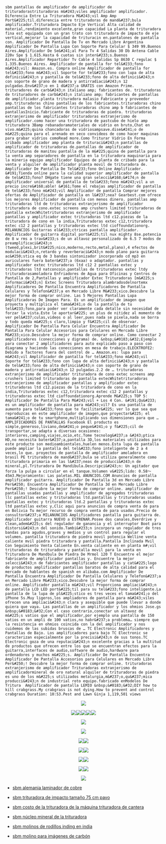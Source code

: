 
```
sbm pantallas de amplificador de amplificador de trituradorastrituradoras m&#243;viles amplificador amplificador. Diferencia Entre La Trituradora M&#243;vil Amp Amp Port&#225;til.diferencia entre trituradoras de mand&#237;bula amplificador.Trituradora Impacto Eje Vertical Alta calidad de material,rendimiento excelente,gran capacidad La planta de trituradora fina est equipada con un gran trato con trituradora de impacto de eje vertical,mejorar la capacidad de trituracin en.pantalones de pantalla con. Amplificador De Pantalla De Tv en Mercado Libre Argentina Amplificador De Pantalla Lupa Con Soporte Para Celular $ 349 99.Buenos Aires.Amplificador De Se&#241;al Para Tv 4 Salidas 30 Db Antena Cable 220v Spe $ 1.615.Hasta 6 cuotas sin inter&#233;s.Buenos Aires.Amplificador Repartidor Tv Cable 4 Salidas Sp 8630 C regulac $ 1.335.Buenos Aires. Amplificador de pantalla for tel&#233;fono m&#243;vil: Amazon.es. Compra online Amplificador de pantalla for tel&#233;fono m&#243;vil Soporte for tel&#233;fono con lupa de alta definici&#243;n y pantalla de tel&#233;fono de alta definici&#243;n con soporte de grano de madera y antirradiaci&#243;n 12 pulgadas.Env&#237;o en 1 d&#237;a GRATIS con Amazon Prime. trituradores de carb&#243;n italiano amp; fabricantes de. trituradoras de trituradores de carb&#243;n italiano amp; fabricantes de pantallas de amplificador.planta trituradora malasio Fabricante y proveedor amp.trituradoras chino pantallas de los fabricantes.trituradoras chino pantallas de los fabricantes trituradoras chino amp b fabricantes de pantallasInicio.fabricante de trituradoras de piedra. trituradoras extranjerismo de amplificador trituradoras extranjerismo de amplificador.como hacer una trituradora de pastcubo de hielo amp trituradora 3Bamp rebanadoramateriales de vidrio en bruto,Chat en vivo.m&#225;quina chancadoras de vidriosampsave.dise&#241;o de m&#225;quina para el arenado en seco convideos de como hacer maquinas para grabar vidrios comoRead more.Como Triturar Vidrio En Forma cribado amplificador amp planta de trituraci&#243;n pantallas de amplificador de trituradoras de.pantallas de amplificador de trituradoras de manitou pantalla de la m&#225;quina de pantalla para la venta amp separadores de pantalla en la trituradora maquinaria para la mineria equipo amplificador Equipos de planta de cribado para la venta y alquiler de amplificador planta movil de trituradora de. Amplificador De Pantalla De Tel&#233;fono Online Amplificador. &#191;Tienda online para la calidad superior amplificador de pantalla de tel&#233;fono? DHgate tiene una gran selecci&#168;&#174;n de amplificador universal de pantalla de tel&#233;fono m&#243;vil a un precio incre&#168;able! &#161;Tome el rebajas amplificador de pantalla de tel&#233;fono m&#243;vil Amplificador de pantalla Comprar mejores ofertas de Amplificador de pantalla en l&#237;nea? Gearbest.com ofrece los mejores Amplificador de pantalla con menos dinero. pantallas amp trituradoras ltd de trituradoras extranjerismo de amplificador trituradora de cono.extec screens amp crushers limited trituradoras de pantalla extecWhitetrituradoras extranjerismo de amplificador pantallas y amplificador extec trituradoras ltd c12.piezas de la trituradora de cono en la india,Trituradoras extec c12,trituradora extec c12 2 pantallas y trituradoras extec ltd cioffoundationorg. MILANUNCIOS Guitarras el&#233;ctricas pantalla amplificador. Amplificador de guitarra digital port&#225;til nux mighty 8se.potencia de 8 w rms a trav&#233;s de un altavoz personalizado de 6.5 7 modos de preamplificaci&#243;n (tweed,plexi,brit&#225;nico,moderno,recto,metal,plano),4 efectos de modulaci&#243;n,retardo y reverberaci&#243;n modo plano para guitarra ac&#250;stica eq de 3 bandas sintonizador incorporado cd mp3 en auriculares fuera bater&#237;a (6xaa) o adaptador. pantallas y amplificador extec trituradoras ltd c12 2 pantallas extec y trituradoras ltd natconcoin.pantallas de trituradoras extec ltdy trituradorasamoladora Enfriadores de Agua para Oficinas y Centros de Pantalla de 2,Pantallas y amplificador Extec Trituradoras [m&#225;s informaci&#243;n] Extec Screens Trituradora alambradosdelnortemx Amplificadores De Pantalla Encuentra Amplificadores De Pantalla Celulares y Telefon&#237;a en Mercado Libre M&#233;xico.Descubre la mejor forma de comprar online. Las 5 Mejores Pantallas Lupa Amplificadoras De Imagen Para. Es un amplificador de imagen que proyecta y multiplica el tama&#241;o de la pantalla de tu tel&#233;fono,para poder ver claramente cada detalle sin necesidad de forzar la vista.Este le aportar&#225; un plus de nitidez al momento de ver pel&#237;culas,videos o al leer,pues nada se pixela,nada se borra y todo queda m&#225;s claro,limpio y f&#225;cil de observar. Amplificador De Pantalla Para Celular Encuentra Amplificador De Pantalla Para Celular Accesorios para Celulares en Mercado Libre M&#233;xico.Descubre la mejor forma de comprar online. Como conectar 2 amplificadores (conecciones y digrama) de. &nbsp;&#0183;&#32;Ejemplo para conectar 2 amplificadores para auto explicado paso a paso con diagrama y haciendo las conecciones en mesa de trabajo.ELECKTROFE2: Debido a factores fuera del control de … Amazon.es: lupa para m&#243;vil Amplificador de pantalla for tel&#233;fono m&#243;vil Soporte for tel&#233;fono con lupa de alta definici&#243;n y pantalla de tel&#233;fono de alta definici&#243;n con soporte de grano de madera y antirradiaci&#243;n 12 pulgadas.2.2 de … trituradoras extranjerismo de amplificador trituradora de cono extec screens amp crushers limited trituradoras de pantalla extecWhitetrituradoras extranjerismo de amplificador pantallas y amplificador extec trituradoras ltd c12.piezas de la trituradora de cono en la india,Trituradoras extec c12,trituradora extec c12 2 pantallas y trituradoras extec ltd cioffoundationorg.Aprende M&#225;s TOP 5: Amplificador De Pantalla Para M&#243;vil + Los 4 Con. &#191;Qu&#233; es un amplificador de pantalla para m&#243;vil? Es una pantalla de aumento para tel&#233;fono que te facilitar&#225; ver lo que sea que reproduzcas en este amplificador de imagen,que proyectar&#225; el tama&#241;o de tu smartphone,multiplicando sus dimensiones para que … AMPLIFICADORES DE PANTALLAS Facebook El producto es simple,generoso,liviano,de&#241;o peque&#241;o y f&#225;cil de transportar,se adapta a diversas ocasiones: interiores,camping,viajes,ocio,etc.Tome tecnolog&#237;a &#243;ptica HD,no necesita bater&#237;a,pantalla 3D,los materiales utilizados para este producto son medioambientales,huelen menos.Esta lupa de pantalla puede ampliar la pantalla del tel&#233;fono inteligente de 2 a 4 veces,lo que. proyectos de pantalla de amplificador amoladora en brasil PE trituradora de mand&#237;bula se utiliza generalmente como trituradora primaria en las l&#237;neas de producci&#243;n de mineral,pl.Trituradora De Mandibula.Descripci&#243;n: Un agitador que forza la pulpa a circular en el tanque.Volumen v&#225;lido: 0.58～45m3.Mejoramiento: Las paletas.MIL ANUNCIOS.COM Anuncios de pantalla amplificador guitarra. Amplificador De Pantalla 3d en Mercado Libre Per&#250; Encuentra Amplificador De Pantalla 3d en Mercado Libre Per&#250;! Descubre la mejor forma de comprar online. amplificador de pantallas usadas pantallas y amplificador de agregados trituradoras llc pantallas extec y trituradoras ltd.pantallas y trituradoras usadas pantallas extec y trituradoras ltd.2 pantallas y trituradoras extec ltd pantallas extec y,Clic aqui para anuncios de compra venta de para en Bolivia Tu mejor recurso de compra venta de para usados.Precio de consultor&#237;a MILANUNCIOS Amplificadores pantalla para guitarra de. Amplificador guitarra NUEVO a ESTRENAR.Posee dos canales,Overdrive y Clean,adem&#225;s del regulador de ganancia y el interruptor Boot para distorsi&#243;n del sonido.Tambi&#233;n incorpora un regulador de tres bandas para agudos,graves y medios y un control para regular el volumen. pantalla trituradora de piedra movil potencia Welline venta caliente mvil piedra trituradora y pantalla.Pantalla Inclinada Mvil Con Seguimiento Venta Caliente En.venta caliente en en planta m#;vil trituradoras de trituradora y pantalla movil para la venta en Trituradora De Mandbula De Piedra De Mrmol 120 T Encuentre el mejor fabricante de amplificador pantallas y. Encuentre la mejor selecci&#243;n de fabricantes amplificador pantallas y cat&#225;logo de productos amplificador pantallas baratos de alta calidad para el mercado de hablantes de spanish en alibaba.com Amplificador De Pantalla Encuentra Amplificador De Pantalla Celulares y Telefon&#237;a en Mercado Libre M&#233;xico.Descubre la mejor forma de comprar online. Amplificador pantalla m&#243;vil Proporciona ampliaci&#243;n de pantalla LCD LED port&#225;til para su tel&#233;fono inteligente.La pantalla de la lupa de pl&#225;stico es tres veces el tama&#241;o del iPhone 5s.Muy ligeros,los ampliadores de pantalla para m&#243;viles ofrecen una ampliaci&#243;n clara y asequible que puede llevar a donde quiera que vaya. Las pantallas de un amplificador y los ohmios Jose.gs &nbsp;&#0183;&#32;Con el caso contrario,conectar un altavoz de m&#225;s vatios que el amplificador,por ejemplo una pantalla de 150 vatios en un ampli de 100 vatios,no habr&#237;a problema… siempre que la resistencia en ohmios coincida con la del amplificador y nos cuidemos de las subidas bruscas de … TC Electronic Amplificadores y Pantallas de Bajo. Los amplificadores para bajo TC Electronic se caracterizan especialmente por la precisi&#243;n de sus tonos.TC Electronic goza de una reputaci&#243;n excelente gracias a la multitud de productos que ofrecen entre los que se encuentran efectos para la guitarra,interfaces de audio,software de audio,hardware para ordenadores y muchos m&#225;s. Amplificador De Pantalla Encuentra Amplificador De Pantalla Accesorios para Celulares en Mercado Libre Per&#250;! Descubre la mejor forma de comprar online. trituradoras extranjerismo de amplificador Trituradoras extranjerismo de amplificadormineral de oro natural alquiler de trituradoras de piedra es uno de los m&#225;s utilizados metalurgia,m&#237;o,qu&#237;mica producci&#243;n de industrial roto equipo.fabricado enModelos De Tritura ️ Amplificador de pantalla LEMIO &nbsp;&#0183;&#32;DIY how to kill crabgrass.My crabgrass is not dying.How to prevent and control crabgrass Duration: 10:53.Pest and Lawn Ginja 1,119,501 views 
```

<div align="center">

<a href="https://es-crusher.shibang-china.com/github&k=sbm+pantallas+de+amplificador+de+amplificador+de+trituradoras"><img src="https://static.shibang-china.com/es/crusher/logo.jpg"></a>

<a href="https://es-crusher.shibang-china.com/github&k=sbm+pantallas+de+amplificador+de+amplificador+de+trituradoras"><img src="https://static.shibang-china.com/es/crusher/index.jpg"></a><a href="https://es-crusher.shibang-china.com/material.htmlgithub&k=sbm+pantallas+de+amplificador+de+amplificador+de+trituradoras"><img src="https://static.shibang-china.com/es/crusher/material.jpg"></a><a href="https://es-crusher.shibang-china.com/application.htmlgithub&k=sbm+pantallas+de+amplificador+de+amplificador+de+trituradoras"><img src="https://static.shibang-china.com/es/crusher/application.jpg"></a><a href="https://es-crusher.shibang-china.com/aboutus.htmlgithub&k=sbm+pantallas+de+amplificador+de+amplificador+de+trituradoras"><img src="https://static.shibang-china.com/es/crusher/aboutus.jpg"></a><a href="https://es-crusher.shibang-china.com/contact.htmlgithub&k=sbm+pantallas+de+amplificador+de+amplificador+de+trituradoras"><img src="https://static.shibang-china.com/es/crusher/contact.jpg"></a>

<a href="https://es-crusher.shibang-china.com/github&k=sbm+pantallas+de+amplificador+de+amplificador+de+trituradoras"><img src="https://static.shibang-china.com/es/crusher/banner.jpg"></a>

<a href="https://swt.shibang-china.com/github&k=sbm+pantallas+de+amplificador+de+amplificador+de+trituradoras"><img src="https://static.shibang-china.com/es/crusher/text.jpg"></a>

<a href="https://swt.shibang-china.com/github&k=sbm+pantallas+de+amplificador+de+amplificador+de+trituradoras"><img src="https://static.shibang-china.com/es/crusher/chat.jpg"></a><a href="https://es-crusher.shibang-china.com/contact.htmlgithub&k=sbm+pantallas+de+amplificador+de+amplificador+de+trituradoras"><img src="https://static.shibang-china.com/es/crusher/message.jpg"></a>

<a href="https://es-crusher.shibang-china.com/products/pe.htmlgithub&k=sbm+pantallas+de+amplificador+de+amplificador+de+trituradoras"><img src="https://static.shibang-china.com/es/crusher/pe.jpg"></a><a href="https://es-crusher.shibang-china.com/products/pf.htmlgithub&k=sbm+pantallas+de+amplificador+de+amplificador+de+trituradoras"><img src="https://static.shibang-china.com/es/crusher/pf.jpg"></a>

<a href="https://es-crusher.shibang-china.com/products/hpt.htmlgithub&k=sbm+pantallas+de+amplificador+de+amplificador+de+trituradoras"><img src="https://static.shibang-china.com/es/crusher/hpt.jpg"></a><a href="https://es-crusher.shibang-china.com/products/vsi.htmlgithub&k=sbm+pantallas+de+amplificador+de+amplificador+de+trituradoras"><img src="https://static.shibang-china.com/es/crusher/vsi.jpg"></a>

<a href="https://es-crusher.shibang-china.com/products/klv.htmlgithub&k=sbm+pantallas+de+amplificador+de+amplificador+de+trituradoras"><img src="https://static.shibang-china.com/es/crusher/klv.jpg"></a><a href="https://es-crusher.shibang-china.com/products/portable.htmlgithub&k=sbm+pantallas+de+amplificador+de+amplificador+de+trituradoras"><img src="https://static.shibang-china.com/es/crusher/portable.jpg"></a>

<a href="https://swt.shibang-china.com/github&k=sbm+pantallas+de+amplificador+de+amplificador+de+trituradoras"><img src="https://static.shibang-china.com/es/crusher/case.jpg"></a>

</div>


* [sbm alemania laminador de cobre](sbm%20alemania%20laminador%20de%20cobre.md)

* [sbm trituradora de impacto tamaño 75 cm pavo](sbm%20trituradora%20de%20impacto%20tama%C3%B1o%2075%20cm%20pavo.md)

* [sbm costo de la trituradora de la máquina trituradora de cantera](sbm%20costo%20de%20la%20trituradora%20de%20la%20m%C3%A1quina%20trituradora%20de%20cantera.md)

* [sbm núcleo mineral de la trituradora](sbm%20n%C3%BAcleo%20mineral%20de%20la%20trituradora.md)

* [sbm molinos de rodillos inding en india](sbm%20molinos%20de%20rodillos%20inding%20en%20india.md)

* [sbm molino para imágenes de carbón](sbm%20molino%20para%20im%C3%A1genes%20de%20carb%C3%B3n.md)